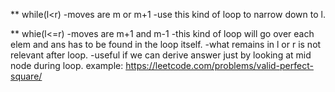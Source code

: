 ** while(l<r)
  -moves are m or m+1
-use this kind of loop to narrow down to l. 
  
** whie(l<=r)
  -moves are m+1 and m-1
-this kind of loop will go over each elem and ans has to be found in the loop itself.
-what remains in l or r is not relevant after loop.
-useful if we can derive answer just by looking at mid node during loop. example: https://leetcode.com/problems/valid-perfect-square/
